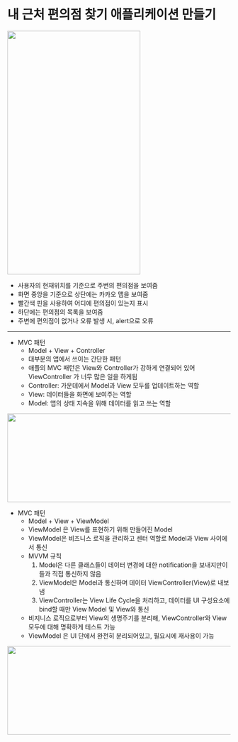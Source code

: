 내 근처 편의점 찾기 애플리케이션 만들기
===========
<img src="https://user-images.githubusercontent.com/55949986/205566056-5d4a26ee-0ceb-4877-a2a9-beff78ed8ff9.gif" width="300" height="550"/>

* 사용자의 현재위치를 기준으로 주변의 편의점을 보여줌
* 화면 중앙을 기준으로 상단에는 카카오 맵을 보여줌
* 빨간색 핀을 사용하여 어디에 편의점이 있는지 표시
* 하단에는 편의점의 목록을 보여줌
* 주변에 편의점이 없거나 오류 발생 시, alert으로 오류 
---------------------------------------
* MVC 패턴
  * Model + View + Controller
  * 대부분의 앱에서 쓰이는 간단한 패턴
  * 애플의 MVC 패턴은 View와 Controller가 강하게 연결되어 있어 ViewController 가 너무 많은 일을 하게됨
  * Controller: 가운데에서 Model과 View 모두를 업데이트하는 역할
  * View: 데이터들을 화면에 보여주는 역할
  *  Model: 앱의 상태 지속을 위해 데이터를 읽고 쓰는 역할

<img src="https://user-images.githubusercontent.com/55949986/205870310-39027252-cdba-461e-921b-ee7b0c42cbf2.png" width="650" height="200"/>


* MVC 패턴
  * Model + View + ViewModel
  * ViewModel 은 View를 표현하기 위해 만들어진 Model
  * ViewModel은 비즈니스 로직을 관리하고 센터 역할로 Model과 View 사이에서 통신
  * MVVM 규칙
    1. Model은 다른 클래스들이 데이터 변경에 대한 notification을 보내지만이들과 직접 통신하지 않음
    2. ViewModel은 Model과 통신하며 데이터 ViewController(View)로 내보냄
    3. ViewController는 View Life Cycle을 처리하고, 데이터를 UI 구성요소에 bind할 때만 View Model 및 View와 통신
  * 비지니스 로직으로부터 View의 생명주기를 분리해, ViewController와 View 모두에 대해 명확하게 테스트 가능
  * ViewModel 은 UI 단에서 완전히 분리되어있고, 필요시에 재사용이 가능
  
<img src="https://user-images.githubusercontent.com/55949986/205870853-f855788e-2c30-4fef-9063-a5bb86d2fd9d.png" width="700" height="200"/>
